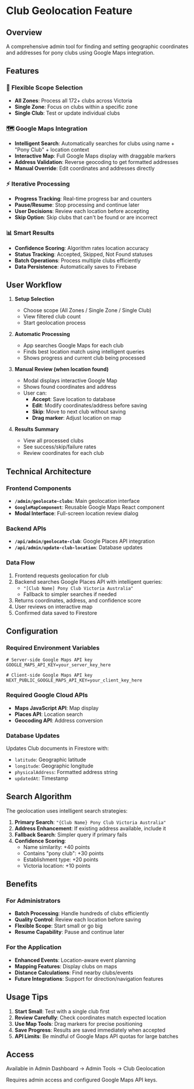 # Club Geolocation Feature

## Overview
A comprehensive admin tool for finding and setting geographic coordinates and addresses for pony clubs using Google Maps integration.

## Features

### 🎯 **Flexible Scope Selection**
- **All Zones**: Process all 172+ clubs across Victoria
- **Single Zone**: Focus on clubs within a specific zone
- **Single Club**: Test or update individual clubs

### 🗺️ **Google Maps Integration**
- **Intelligent Search**: Automatically searches for clubs using name + "Pony Club" + location context
- **Interactive Map**: Full Google Maps display with draggable markers
- **Address Validation**: Reverse geocoding to get formatted addresses
- **Manual Override**: Edit coordinates and addresses directly

### ⚡ **Iterative Processing**
- **Progress Tracking**: Real-time progress bar and counters
- **Pause/Resume**: Stop processing and continue later
- **User Decisions**: Review each location before accepting
- **Skip Option**: Skip clubs that can't be found or are incorrect

### 📊 **Smart Results**
- **Confidence Scoring**: Algorithm rates location accuracy
- **Status Tracking**: Accepted, Skipped, Not Found statuses
- **Batch Operations**: Process multiple clubs efficiently
- **Data Persistence**: Automatically saves to Firebase

## User Workflow

1. **Setup Selection**
   - Choose scope (All Zones / Single Zone / Single Club)
   - View filtered club count
   - Start geolocation process

2. **Automatic Processing**
   - App searches Google Maps for each club
   - Finds best location match using intelligent queries
   - Shows progress and current club being processed

3. **Manual Review (when location found)**
   - Modal displays interactive Google Map
   - Shows found coordinates and address
   - User can:
     - **Accept**: Save location to database
     - **Edit**: Modify coordinates/address before saving
     - **Skip**: Move to next club without saving
     - **Drag marker**: Adjust location on map

4. **Results Summary**
   - View all processed clubs
   - See success/skip/failure rates
   - Review coordinates for each club

## Technical Architecture

### Frontend Components
- **`/admin/geolocate-clubs`**: Main geolocation interface
- **`GoogleMapComponent`**: Reusable Google Maps React component
- **Modal Interface**: Full-screen location review dialog

### Backend APIs
- **`/api/admin/geolocate-club`**: Google Places API integration
- **`/api/admin/update-club-location`**: Database updates

### Data Flow
1. Frontend requests geolocation for club
2. Backend searches Google Places API with intelligent queries:
   - `"[Club Name] Pony Club Victoria Australia"`
   - Fallback to simpler searches if needed
3. Returns coordinates, address, and confidence score
4. User reviews on interactive map
5. Confirmed data saved to Firestore

## Configuration

### Required Environment Variables
```env
# Server-side Google Maps API key
GOOGLE_MAPS_API_KEY=your_server_key_here

# Client-side Google Maps API key  
NEXT_PUBLIC_GOOGLE_MAPS_API_KEY=your_client_key_here
```

### Required Google Cloud APIs
- **Maps JavaScript API**: Map display
- **Places API**: Location search
- **Geocoding API**: Address conversion

### Database Updates
Updates Club documents in Firestore with:
- `latitude`: Geographic latitude
- `longitude`: Geographic longitude  
- `physicalAddress`: Formatted address string
- `updatedAt`: Timestamp

## Search Algorithm

The geolocation uses intelligent search strategies:

1. **Primary Search**: `"{Club Name} Pony Club Victoria Australia"`
2. **Address Enhancement**: If existing address available, include it
3. **Fallback Search**: Simpler query if primary fails
4. **Confidence Scoring**:
   - Name similarity: +40 points
   - Contains "pony club": +30 points
   - Establishment type: +20 points
   - Victoria location: +10 points

## Benefits

### For Administrators
- **Batch Processing**: Handle hundreds of clubs efficiently
- **Quality Control**: Review each location before saving
- **Flexible Scope**: Start small or go big
- **Resume Capability**: Pause and continue later

### For the Application
- **Enhanced Events**: Location-aware event planning
- **Mapping Features**: Display clubs on maps
- **Distance Calculations**: Find nearby clubs/events
- **Future Integrations**: Support for direction/navigation features

## Usage Tips

1. **Start Small**: Test with a single club first
2. **Review Carefully**: Check coordinates match expected location
3. **Use Map Tools**: Drag markers for precise positioning
4. **Save Progress**: Results are saved immediately when accepted
5. **API Limits**: Be mindful of Google Maps API quotas for large batches

## Access
Available in Admin Dashboard → Admin Tools → Club Geolocation

Requires admin access and configured Google Maps API keys.

